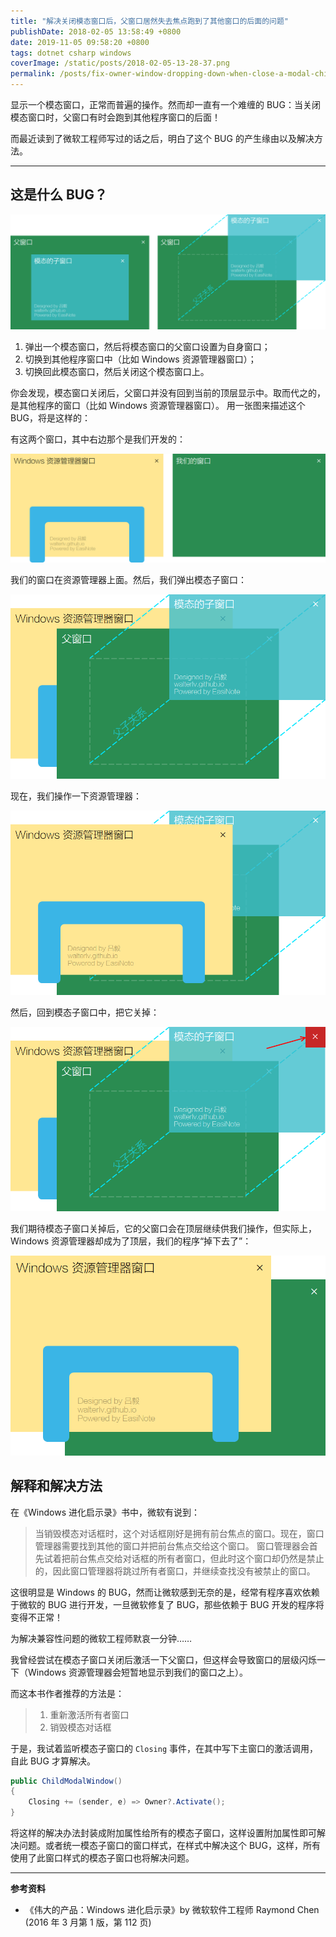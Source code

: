 ```yaml
---
title: "解决关闭模态窗口后，父窗口居然失去焦点跑到了其他窗口的后面的问题"
publishDate: 2018-02-05 13:58:49 +0800
date: 2019-11-05 09:58:20 +0800
tags: dotnet csharp windows
coverImage: /static/posts/2018-02-05-13-28-37.png
permalink: /posts/fix-owner-window-dropping-down-when-close-a-modal-child-window.html
---
```


显示一个模态窗口，正常而普遍的操作。然而却一直有一个难缠的 BUG：当关闭模态窗口时，父窗口有时会跑到其他程序窗口的后面！

而最近读到了微软工程师写过的话之后，明白了这个 BUG 的产生缘由以及解决方法。

---

## 这是什么 BUG？

![弹出模态窗口](/static/posts/2018-02-05-13-28-37.png)

1. 弹出一个模态窗口，然后将模态窗口的父窗口设置为自身窗口；
1. 切换到其他程序窗口中（比如 Windows 资源管理器窗口）；
1. 切换回此模态窗口，然后关闭这个模态窗口上。

你会发现，模态窗口关闭后，父窗口并没有回到当前的顶层显示中。取而代之的，是其他程序的窗口（比如 Windows 资源管理器窗口）。
用一张图来描述这个 BUG，将是这样的：

有这两个窗口，其中右边那个是我们开发的：

![两个窗口](/static/posts/2018-02-05-13-38-32.png)

我们的窗口在资源管理器上面。然后，我们弹出模态子窗口：

![我们在上面](/static/posts/2018-02-05-13-40-18.png)

现在，我们操作一下资源管理器：

![操作资源管理器](/static/posts/2018-02-05-13-46-41.png)

然后，回到模态子窗口中，把它关掉：

![关掉模态子窗口](/static/posts/2018-02-05-13-43-35.png)

我们期待模态子窗口关掉后，它的父窗口会在顶层继续供我们操作，但实际上，Windows 资源管理器却成为了顶层，我们的程序“掉下去了”：

![不符合预期的结果](/static/posts/2018-02-05-13-48-18.png)

## 解释和解决方法

在《Windows 进化启示录》书中，微软有说到：

> 当销毁模态对话框时，这个对话框刚好是拥有前台焦点的窗口。现在，窗口管理器需要找到其他的窗口并把前台焦点交给这个窗口。
> 窗口管理器会首先试着把前台焦点交给对话框的所有者窗口，但此时这个窗口却仍然是禁止的，因此窗口管理器将跳过所有者窗口，并继续查找没有被禁止的窗口。

这很明显是 Windows 的 BUG，然而让微软感到无奈的是，经常有程序喜欢依赖于微软的 BUG 进行开发，一旦微软修复了 BUG，那些依赖于 BUG 开发的程序将变得不正常！

为解决兼容性问题的微软工程师默哀一分钟……

我曾经尝试在模态子窗口关闭后激活一下父窗口，但这样会导致窗口的层级闪烁一下（Windows 资源管理器会短暂地显示到我们的窗口之上）。

而这本书作者推荐的方法是：

> 1. 重新激活所有者窗口
> 1. 销毁模态对话框

于是，我试着监听模态子窗口的 `Closing` 事件，在其中写下主窗口的激活调用，自此 BUG 才算解决。

```csharp
public ChildModalWindow()
{
    Closing += (sender, e) => Owner?.Activate();
}
```

将这样的解决办法封装成附加属性给所有的模态子窗口，这样设置附加属性即可解决问题。或者统一模态子窗口的窗口样式，在样式中解决这个 BUG，这样，所有使用了此窗口样式的模态子窗口也将解决问题。

---

**参考资料**

- 《伟大的产品：Windows 进化启示录》by 微软软件工程师 Raymond Chen (2016 年 3 月第 1 版，第 112 页)


